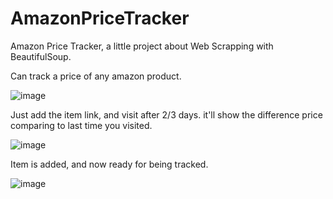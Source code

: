 # AmazonPriceTracker
Amazon Price Tracker, a little project about Web Scrapping with BeautifulSoup.

Can track a price of any amazon product.

![image](https://user-images.githubusercontent.com/59326871/131340868-0e2f77f2-41b3-4e7f-ac0e-41c6d8a60186.png)

Just add the item link, and visit after 2/3 days. it'll show the difference price comparing to last time you visited.

![image](https://user-images.githubusercontent.com/59326871/131340986-d3bbb021-cf49-47f6-96c6-eecb1d78e58e.png)

Item is added, and now ready for being tracked.

![image](https://user-images.githubusercontent.com/59326871/131341058-148d61a8-1014-4130-b2fc-65b63b5962fd.png)

